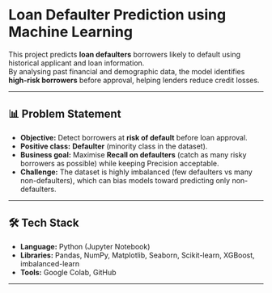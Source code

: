 # Loan Defaulter Prediction using Machine Learning

This project predicts **loan defaulters** borrowers likely to default using historical applicant and loan information.  
By analysing past financial and demographic data, the model identifies **high-risk borrowers** before approval, helping lenders reduce credit losses.

---

## 📊 Problem Statement
- **Objective:** Detect borrowers at **risk of default** before loan approval.
- **Positive class:** **Defaulter** (minority class in the dataset).
- **Business goal:** Maximise **Recall on defaulters** (catch as many risky borrowers as possible) while keeping Precision acceptable.
- **Challenge:** The dataset is highly imbalanced (few defaulters vs many non-defaulters), which can bias models toward predicting only non-defaulters.

---

## 🛠 Tech Stack
- **Language:** Python (Jupyter Notebook)
- **Libraries:** Pandas, NumPy, Matplotlib, Seaborn, Scikit-learn, XGBoost, imbalanced-learn
- **Tools:** Google Colab, GitHub

---
